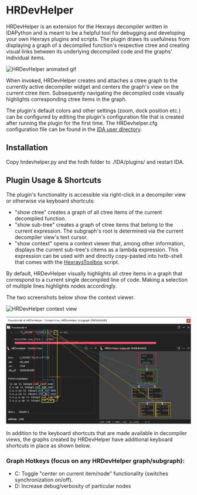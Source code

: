 # HRDevHelper

HRDevHelper is an extension for the Hexrays decompiler written in IDAPython and is meant to be a helpful tool for debugging and developing your own Hexrays plugins and scripts. The plugin draws its usefulness from displaying a graph of a decompiled function's respective ctree and creating visual links between its underlying decompiled code and the graphs' individual items.

![HRDevHelper animated gif](/rsrc/hrdevhelper.gif?raw=true)

When invoked, HRDevHelper creates and attaches a ctree graph to the currently active decompiler widget and centers the graph's view on the current ctree item. Subsequently navigating the decompiled code visually highlights corresponding ctree items in the graph.  

The plugin's default colors and other settings (zoom, dock position etc.) can be configured by
editing the plugin's configuration file that is created after running the plugin for the first time. The HRDevhelper.cfg configuration file can be found in the [IDA user directory](https://hex-rays.com/blog/igors-tip-of-the-week-33-idas-user-directory-idausr/).

## Installation
Copy hrdevhelper.py and the hrdh folder to ./IDA/plugins/ and restart IDA.

## Plugin Usage & Shortcuts
The plugin's functionality is accessible via right-click in a decompiler view or otherwise via keyboard shortcuts:

* "show ctree" creates a graph of all ctree items of the current decompiled function.
* "show sub-tree" creates a graph of ctree items that belong to the current expression.
  The subgraph's root is determined via the current decompiler view's text cursor.
* "show context" opens a context viewer that, among other information, displays the current
  sub-tree's citems as a lambda expression. This expression can be used with and directly copy-pasted into hxtb-shell that comes with the [HexraysToolbox](https://github.com/patois/HexraysToolbox) script.

By default, HRDevHelper visually highlights all ctree items in a graph that correspond to a current single decompiled line of code. Making a selection of multiple lines highlights nodes accordingly.

The two screenshots below show the context viewer.

![HRDevHelper context view](/rsrc/hrdevctx.png?raw=true)

![HRDevHelper context view](/rsrc/hrdevctx2.png?raw=true)

In addition to the keyboard shortcuts that are made available in decompiler views, the graphs created by HRDevHelper have additional keyboard shortcuts in place as shown below. 

### Graph Hotkeys (focus on any HRDevHelper graph/subgraph):
* C: Toggle "center on current item/node" functionality (switches synchronization on/off).
* D: Increase debug/verbosity of particular nodes 
